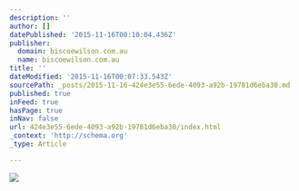 ```yaml
---
description: ''
author: []
datePublished: '2015-11-16T00:10:04.436Z'
publisher:
  domain: biscoewilson.com.au
  name: biscoewilson.com.au
title: ''
dateModified: '2015-11-16T00:07:33.543Z'
sourcePath: _posts/2015-11-16-424e3e55-6ede-4093-a92b-19781d6eba30.md
published: true
inFeed: true
hasPage: true
inNav: false
url: 424e3e55-6ede-4093-a92b-19781d6eba30/index.html
_context: 'http://schema.org'
_type: Article

---
```

![](http://biscoewilson.com.au/assets/images/m-house/m-house-03.jpg)